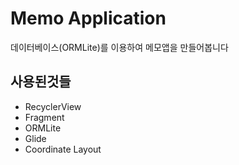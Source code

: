 # Memo Application
데이터베이스(ORMLite)를 이용하여 메모앱을 만들어봅니다

## 사용된것들

 * RecyclerView
 * Fragment
 * ORMLite
 * Glide
 * Coordinate Layout